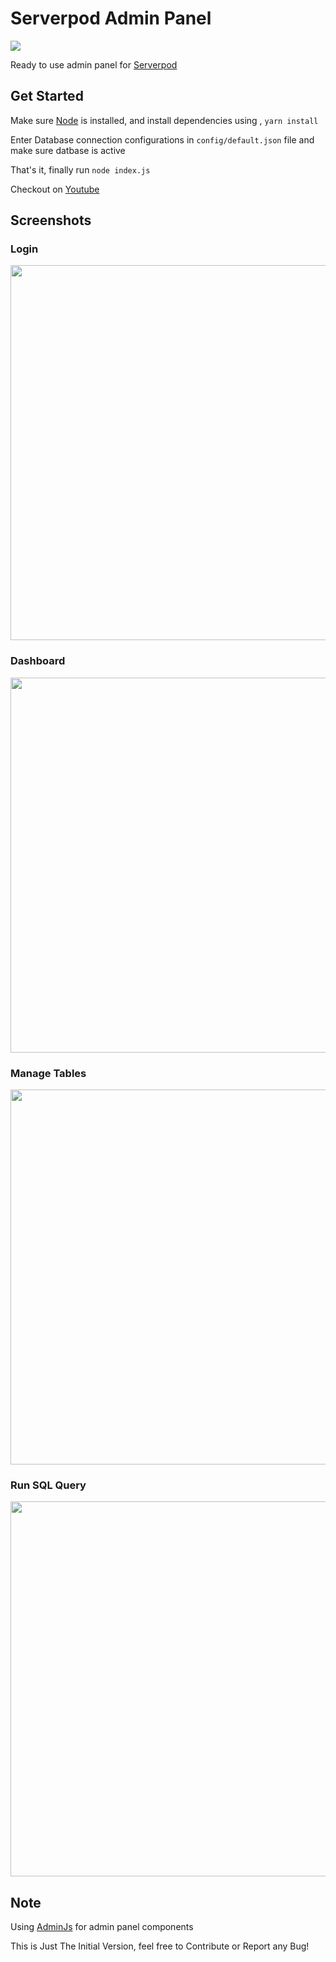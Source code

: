 # Serverpod Admin Panel

<img src="https://serverpod.dev/assets/img/serverpod-logo-inverted.svg">

Ready to use admin panel for [Serverpod](https://serverpod.dev/)

## Get Started

Make sure [Node](https://nodejs.org/en) is installed, and install dependencies using , `yarn install`

Enter Database connection configurations in `config/default.json` file and make sure datbase is active

That's it, finally run `node index.js`

Checkout on [Youtube](https://youtu.be/2GDenxG5-3Q?si=oaHU8_gWxVk1EAZZ)

## Screenshots

### Login 
<img width="600" src="https://github.com/rohitsangwan01/serverpod_admin_panel/assets/59526499/65ed687a-3bcf-4b06-987d-67b11029e205">

### Dashboard

<img width="600" src="https://github.com/rohitsangwan01/serverpod_admin_panel/assets/59526499/861b6963-4ec8-459a-bff4-de27b9b95cbd">

### Manage Tables

<img width="600" src="https://github.com/rohitsangwan01/serverpod_admin_panel/assets/59526499/676b3e76-67ba-4ed6-b4b9-05a50de4fec0">

### Run SQL Query

<img width="600" src="https://github.com/rohitsangwan01/serverpod_admin_panel/assets/59526499/56de899a-f102-44a9-b464-7fd0f795770c">

## Note

Using [AdminJs](https://adminjs.co/) for admin panel components

This is Just The Initial Version, feel free to Contribute or Report any Bug!
